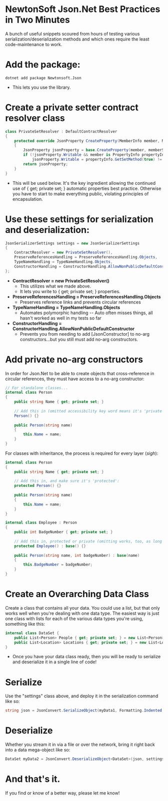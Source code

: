 # NewtonSoft Json.Net Best Practices in Two Minutes
 A bunch of useful snippets scoured from hours of testing various serialization/deserialization methods and which ones require the least code-maintenance to work.

# Add the package:
```
dotnet add package Newtonsoft.Json
```
- This lets you use the library.

# Create a private setter contract resolver class

```cs
class PrivateSetResolver : DefaultContractResolver
{
	protected override JsonProperty CreateProperty(MemberInfo member, MemberSerialization memberSerialization)
	{
		JsonProperty jsonProperty = base.CreateProperty(member, memberSerialization);
		if (!jsonProperty.Writable && member is PropertyInfo propertyInfo)
			jsonProperty.Writable = propertyInfo.GetSetMethod(true) != null;
		return jsonProperty;
	}
}
```
- This will be used below. It's the key ingredient allowing the continued use of { get; private set; } automatic properties best practice. Otherwise you have to start to make everything public, violating principles of encapsulation.

# Use these settings for serialization and deserialization:

```cs
JsonSerializerSettings settings = new JsonSerializerSettings
{
	ContractResolver = new PrivateSetResolver(),
	PreserveReferencesHandling = PreserveReferencesHandling.Objects,
	TypeNameHandling = TypeNameHandling.Objects,
	ConstructorHandling = ConstructorHandling.AllowNonPublicDefaultConstructor
};
```
- **ContractResolver = new PrivateSetResolver()**
    - This utilizes what we made above.
    - It lets you write to { get; private set; } properties.
- **PreserveReferencesHandling = PreserveReferencesHandling.Objects**
    - Preserves reference links and prevents circular references
- **TypeNameHandling = TypeNameHandling.Objects**
    - Automates polymorphic handling -- Auto often misses things, all hasn't worked as well in my tests so far
- **ConstructorHandling = ConstructorHandling.AllowNonPublicDefaultConstructor**
    - Prevents you from needing to add [JsonConstructor] to no-arg constructors...but you still must add no-arg constructors.

# Add private no-arg constructors

In order for Json.Net to be able to create objects that cross-reference in circular references, they must have access to a no-arg constructor:
```cs
// For standalone classes...
internal class Person
{
	public string Name { get; private set; }
	
	// Add this in (omitted accessibility key word means it's 'private'):
	Person() {}
	
	public Person(string name)
	{
		this.Name = name;
	}
}
```

For classes with inheritance, the process is required for every layer (*sigh*):
```cs
internal class Person
{
	public string Name { get; private set; }
	
	// Add this in, and make sure it's 'protected':
	protected Person() {}
	
	public Person(string name)
	{
		this.Name = name;
	}
}

internal class Employee : Person
{
	public int BadgeNumber { get; private set; }
	
	// Add this in, protected or private (omitting works, too, as long as this is the final derivative class):
	protected Employee() : base() {}
	
	public Person(string name, int badgeNumber) : base(name)
	{
		this.BadgeNumber = badgeNumber;
	}
}
```

# Create an Overarching Data Class

Create a class that contains all your data. You could use a list, but that only works well when you're dealing with one data type. The easiest way is just one class with lists for each of the various data types you're using, something like this:
```cs
internal class DataSet {
	public List<Person> People { get; private set; } = new List<Person>();
	public List<Location> Locations { get; private set; } = new List<Location>();
}
```
- Once you have your data class ready, then you will be ready to serialize and deserialize it in a single line of code!

# Serialize

Use the "settings" class above, and deploy it in the serialization command like so:
```cs
string json = JsonConvert.SerializeObject(myData1, Formatting.Indented, settings);
```

# Deserialize

Whether you stream it in via a file or over the network, bring it right back into a data mega-object like so:
```cs
DataSet myData2 = JsonConvert.DeserializeObject<DataSet>(json, settings);
```

# And that's it.

If you find or know of a better way, please let me know!
